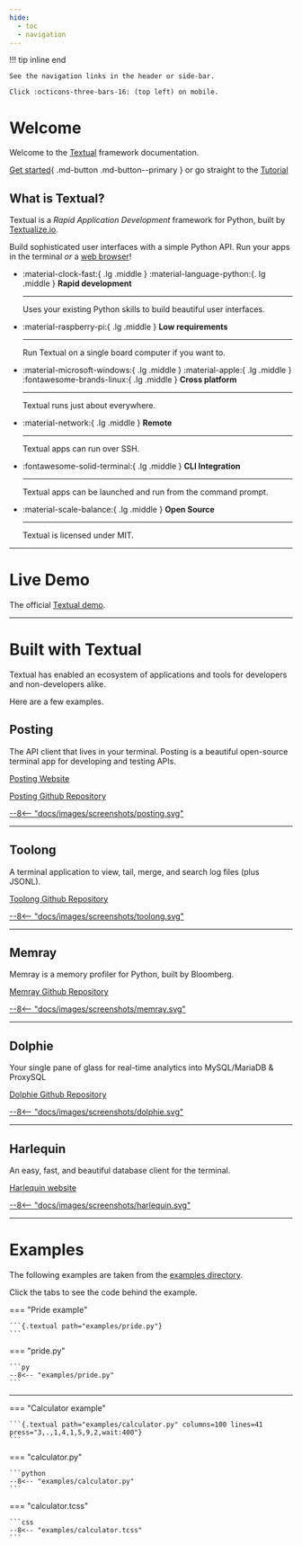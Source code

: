 ```yaml
---
hide:
  - toc
  - navigation
---
```


!!! tip inline end

    See the navigation links in the header or side-bar.

    Click :octicons-three-bars-16: (top left) on mobile.


# Welcome

Welcome to the [Textual](https://github.com/Textualize/textual) framework documentation.

[Get started](./getting_started.md){ .md-button .md-button--primary } or go straight to the [Tutorial](./tutorial.md)



## What is Textual?

Textual is a *Rapid Application Development* framework for Python, built by [Textualize.io](https://www.textualize.io).


Build sophisticated user interfaces with a simple Python API. Run your apps in the terminal *or* a [web browser](https://github.com/Textualize/textual-web)!



<div class="grid cards" markdown>

-   :material-clock-fast:{ .lg .middle } :material-language-python:{. lg .middle } __Rapid development__

    ---

    Uses your existing Python skills to build beautiful user interfaces.


-   :material-raspberry-pi:{ .lg .middle } __Low requirements__

    ---

    Run Textual on a single board computer if you want to.



-   :material-microsoft-windows:{ .lg .middle } :material-apple:{ .lg .middle } :fontawesome-brands-linux:{ .lg .middle } __Cross platform__

    ---

    Textual runs just about everywhere.



-   :material-network:{ .lg .middle } __Remote__

    ---

    Textual apps can run over SSH.


-   :fontawesome-solid-terminal:{ .lg .middle } __CLI Integration__

    ---

    Textual apps can be launched and run from the command prompt.



-   :material-scale-balance:{ .lg .middle } __Open Source__

    ---

    Textual is licensed under MIT.


</div>


---

# Live Demo

The official [Textual demo](https://github.com/textualize/textual-demo).

<div class="textual-web-demo" data-app="demo"></div>


---

# Built with Textual

Textual has enabled an ecosystem of applications and tools for developers and non-developers alike.

Here are a few examples.


## Posting

The API client that lives in your terminal.
Posting is a beautiful open-source terminal app for developing and testing APIs.

[Posting Website](https://posting.sh/)

[Posting Github Repository](https://github.com/darrenburns/posting)

<div>
<a href="https://posting.sh">
--8<-- "docs/images/screenshots/posting.svg"
</a>
</div>

---

## Toolong

A terminal application to view, tail, merge, and search log files (plus JSONL).

[Toolong Github Repository](https://github.com/textualize/toolong)

<div>
<a href="https://github.com/Textualize/toolong">
--8<-- "docs/images/screenshots/toolong.svg"
</a>
</div>

---


## Memray

Memray is a memory profiler for Python, built by Bloomberg.

[Memray Github Repository](https://github.com/bloomberg/memray)

<div>
<a href="https://github.com/bloomberg/memray">
--8<-- "docs/images/screenshots/memray.svg"
</a>
</div>

---

## Dolphie

Your single pane of glass for real-time analytics into MySQL/MariaDB & ProxySQL

[Dolphie Github Repository](https://github.com/charles-001/dolphie)


<div>
<a href="https://github.com/charles-001/dolphie">
--8<-- "docs/images/screenshots/dolphie.svg"
</a>
</div>


---

## Harlequin

An easy, fast, and beautiful database client for the terminal.

[Harlequin website](https://harlequin.sh/)

<div>
<a href="https://harlequin.sh">
--8<-- "docs/images/screenshots/harlequin.svg"
</a>
</div>



---

# Examples

The following examples are taken from the [examples directory](https://github.com/Textualize/textual/tree/main/examples).

Click the tabs to see the code behind the example. 

=== "Pride example"

    ```{.textual path="examples/pride.py"}
    ```

=== "pride.py"

    ```py
    --8<-- "examples/pride.py"
    ```


---

=== "Calculator example"

    ```{.textual path="examples/calculator.py" columns=100 lines=41 press="3,.,1,4,1,5,9,2,wait:400"}
    ```

=== "calculator.py"

    ```python
    --8<-- "examples/calculator.py"
    ```

=== "calculator.tcss"

    ```css
    --8<-- "examples/calculator.tcss"
    ```
